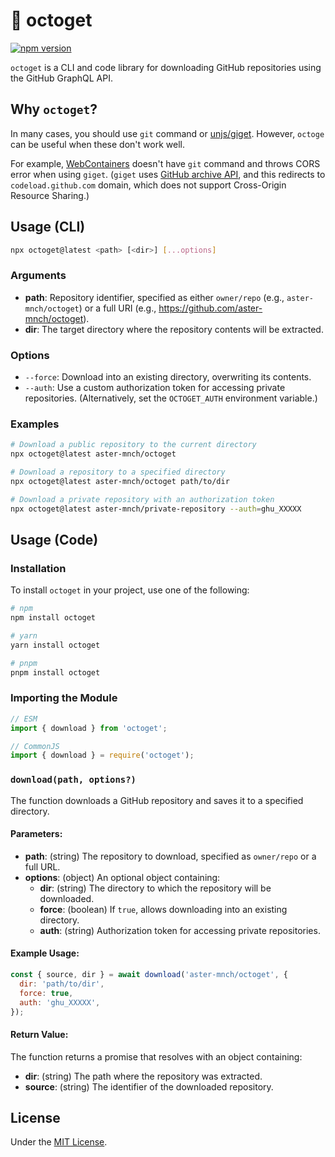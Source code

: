 # 🐙 octoget

[![npm version](https://badge.fury.io/js/octoget.svg)](https://badge.fury.io/js/octoget)

`octoget` is a CLI and code library for downloading GitHub repositories using the GitHub GraphQL API.

## Why `octoget`?

In many cases, you should use `git` command or [unjs/giget](https://github.com/unjs/giget). However, `octoge` can be useful when these don't work well.

For example, [WebContainers](https://webcontainers.io/) doesn't have `git` command and throws CORS error when using `giget`. (`giget` uses [GitHub archive API](https://docs.github.com/en/rest/repos/contents?apiVersion=2022-11-28#download-a-repository-archive-tar), and this redirects to `codeload.github.com` domain, which does not support Cross-Origin Resource Sharing.)

## Usage (CLI)

```sh
npx octoget@latest <path> [<dir>] [...options]
```

### Arguments

- **path**: Repository identifier, specified as either `owner/repo` (e.g., `aster-mnch/octoget`) or a full URI (e.g., https://github.com/aster-mnch/octoget).
- **dir**: The target directory where the repository contents will be extracted.

### Options

- `--force`: Download into an existing directory, overwriting its contents.
- `--auth`: Use a custom authorization token for accessing private repositories. (Alternatively, set the `OCTOGET_AUTH` environment variable.)

### Examples

```sh
# Download a public repository to the current directory
npx octoget@latest aster-mnch/octoget

# Download a repository to a specified directory
npx octoget@latest aster-mnch/octoget path/to/dir

# Download a private repository with an authorization token
npx octoget@latest aster-mnch/private-repository --auth=ghu_XXXXX
```

## Usage (Code)

### Installation

To install `octoget` in your project, use one of the following:

```sh
# npm
npm install octoget

# yarn
yarn install octoget

# pnpm
pnpm install octoget
```

### Importing the Module

```js
// ESM
import { download } from 'octoget';

// CommonJS
import { download } = require('octoget');
```

### `download(path, options?)`

The function downloads a GitHub repository and saves it to a specified directory.

#### Parameters:

- **path**: (string) The repository to download, specified as `owner/repo` or a full URL.
- **options**: (object) An optional object containing:
  - **dir**: (string) The directory to which the repository will be downloaded.
  - **force**: (boolean) If `true`, allows downloading into an existing directory.
  - **auth**: (string) Authorization token for accessing private repositories.

#### Example Usage:

```js
const { source, dir } = await download('aster-mnch/octoget', {
  dir: 'path/to/dir',
  force: true,
  auth: 'ghu_XXXXX',
});
```

#### Return Value:

The function returns a promise that resolves with an object containing:

- **dir**: (string) The path where the repository was extracted.
- **source**: (string) The identifier of the downloaded repository.

## License

Under the [MIT License](./LICENSE).
